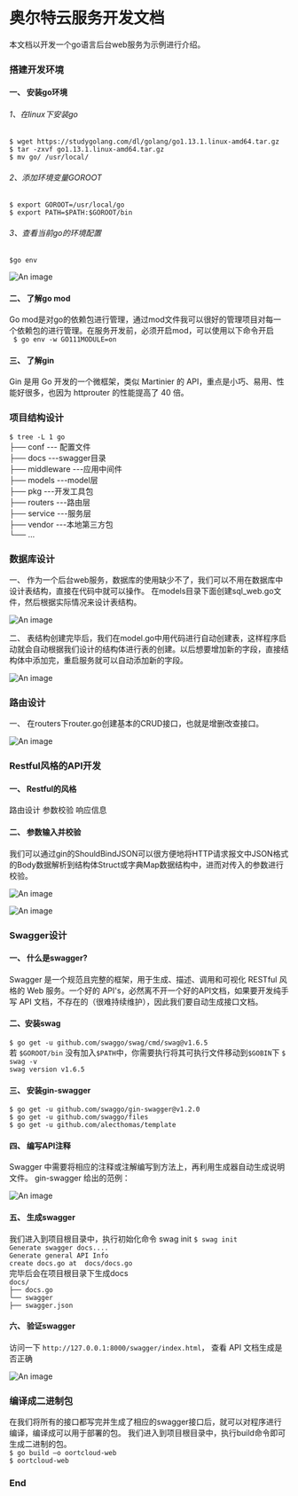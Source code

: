 # 奥尔特云服务开发文档

本文档以开发一个go语言后台web服务为示例进行介绍。

### 搭建开发环境

#### 一、	安装go环境
###### 1、在linux下安装go
`$ wget https://studygolang.com/dl/golang/go1.13.1.linux-amd64.tar.gz`    
`$ tar -zxvf go1.13.1.linux-amd64.tar.gz`    
`$ mv go/ /usr/local/`    

###### 2、添加环境变量GOROOT
`$ export GOROOT=/usr/local/go`    
`$ export PATH=$PATH:$GOROOT/bin`    

###### 3、查看当前go的环境配置
`$go env`    


![An image](./img/pin1.png)



#### 二、	了解go mod
Go mod是对go的依赖包进行管理，通过mod文件我可以很好的管理项目对每一个依赖包的进行管理。在服务开发前，必须开启mod，可以使用以下命令开启    
` $ go env -w GO111MODULE=on`        
#### 三、	了解gin
Gin 是用 Go 开发的一个微框架，类似 Martinier 的 API，重点是小巧、易用、性能好很多，也因为 httprouter 的性能提高了 40 倍。

### 项目结构设计
`$ tree -L 1 go`        
    ├── conf    		--- 配置文件    
    ├── docs			---swagger目录    
    ├── middleware   ---应用中间件    
    ├── models		---model层    
    ├── pkg 			---开发工具包    
    ├── routers		---路由层    
    ├── service		---服务层    
    ├── vendor       ---本地第三方包    
    └── ...    
### 数据库设计
一、	作为一个后台web服务，数据库的使用缺少不了，我们可以不用在数据库中设计表结构，直接在代码中就可以操作。
在models目录下面创建sql_web.go文件，然后根据实际情况来设计表结构。


![An image](./img/pin2.png)




二、	表结构创建完毕后，我们在model.go中用代码进行自动创建表，这样程序启动就会自动根据我们设计的结构体进行表的创建。以后想要增加新的字段，直接结构体中添加完，重启服务就可以自动添加新的字段。


![An image](./img/pin3.png)


### 路由设计
一、	在routers下router.go创建基本的CRUD接口，也就是增删改查接口。


![An image](./img/pin4.png)



### Restful风格的API开发
#### 一、	Restful的风格
路由设计
参数校验
响应信息
#### 二、	参数输入并校验
我们可以通过gin的ShouldBindJSON可以很方便地将HTTP请求报文中JSON格式的Body数据解析到结构体Struct或字典Map数据结构中，进而对传入的参数进行校验。


![An image](./img/pin5.png)




![An image](./img/pin6.png)



### Swagger设计
#### 一、	什么是swagger?
Swagger 是一个规范且完整的框架，用于生成、描述、调用和可视化 RESTful 风格的 Web 服务。一个好的 API's，必然离不开一个好的API文档，如果要开发纯手写 API 文档，不存在的（很难持续维护），因此我们要自动生成接口文档。
#### 二、安装swag
`$ go get -u github.com/swaggo/swag/cmd/swag@v1.6.5`    
若 `$GOROOT/bin` 没有加入`$PATH`中，你需要执行将其可执行文件移动到`$GOBIN`下
`$ swag -v`    
`swag version v1.6.5`    

#### 三、	安装gin-swagger
`$ go get -u github.com/swaggo/gin-swagger@v1.2.0 `    
`$ go get -u github.com/swaggo/files`    
`$ go get -u github.com/alecthomas/template`    
#### 四、	编写API注释
Swagger 中需要将相应的注释或注解编写到方法上，再利用生成器自动生成说明文件。
gin-swagger 给出的范例：


![An image](./img/pin7.png)



#### 五、	生成swagger
我们进入到项目根目录中，执行初始化命令 swag init
`$ swag init`    
`Generate swagger docs....`    
`Generate general API Info`    
`create docs.go at  docs/docs.go`    
完毕后会在项目根目录下生成docs    
`docs/`    
`├── docs.go`    
`└── swagger`    
`├── swagger.json`    
#### 六、	验证swagger
访问一下 `http://127.0.0.1:8000/swagger/index.html`， 查看 API 文档生成是否正确


![An image](./img/pin8.png)



### 编译成二进制包
在我们将所有的接口都写完并生成了相应的swagger接口后，就可以对程序进行编译，编译成可以用于部署的包。
我们进入到项目根目录中，执行build命令即可生成二进制的包。    
`$ go build –o oortcloud-web`    
`$ oortcloud-web`    

### End
